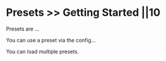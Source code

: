 # Presets >> Getting Started ||10

Presets are ...

You can use a preset via the config...

You can load multiple presets.
